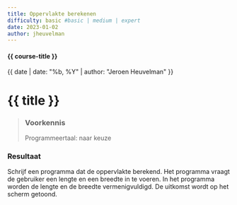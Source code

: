```yaml
---
title: Oppervlakte berekenen
difficulty: basic #basic | medium | expert
date: 2023-01-02
author: jheuvelman
---
```


#### {{ course-title }}
{{ date | date: "%b, %Y" | author: "Jeroen Heuvelman" }}


# {{ title }}

> ### Voorkennis
> Programmeertaal: naar keuze

### Resultaat
Schrijf een programma dat de oppervlakte berekend. Het programma vraagt
de gebruiker een lengte en een breedte in te voeren. In het programma
worden de lengte en de breedte vermenigvuldigd. De uitkomst wordt op het
scherm getoond.
